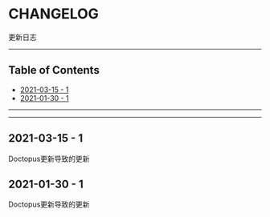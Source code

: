 # CHANGELOG

更新日志

---

## Table of Contents

<!-- vim-markdown-toc GFM -->

* [2021-03-15 - 1](#2021-03-15---1)
* [2021-01-30 - 1](#2021-01-30---1)

<!-- vim-markdown-toc -->

---

<!-- Object info -->

---

## 2021-03-15 - 1

Doctopus更新导致的更新

## 2021-01-30 - 1

Doctopus更新导致的更新
